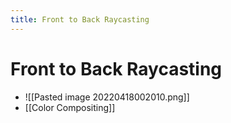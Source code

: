 ```yaml
---
title: Front to Back Raycasting
---
```


# Front to Back Raycasting
- ![[Pasted image 20220418002010.png]]
- [[Color Compositing]]




